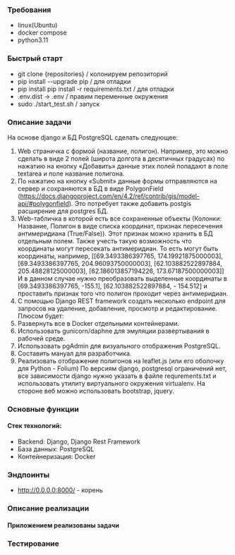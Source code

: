### Требования
- linux(Ubuntu)
- docker compose
- python3.11

### Быстрый старт
- git clone {repositories} / колонируем репозиторий
- pip install --upgrade pip / для отладки
- pip install pip install -r requirements.txt / для отладки
- .env.dist -> .env / правим переменные окружения
- sudo ./start_test.sh / запуск

### Описание задачи
На основе django и БД PostgreSQL сделать следующее:
1. Web страничка с формой (название, полигон). Например, это можно сделать в виде 2
полей (широта долгота в десятичных градусах) по нажатию на кнопку «Добавить» данные этих
полей попадают в поле textarea и поле название полигона.
2. По нажатию на кнопку «Submit» данные формы отправляются на сервер и сохраняются в
БД в виде PolygonField (https://docs.djangoproject.com/en/4.2/ref/contrib/gis/model-api/#polygonfield).
Это потребует также добавить postgis расширение для postgres БД.
3. Web-табличка в которой есть все сохраненные объекты (Колонки: Название, Полигон в
виде списка координат, признак пересечения антимеридиана (True/False)). Этот признак можно
хранить в БД отдельным полем. Также учесть такую возможность что координаты могут пересекать
антимеридиан. То есть могут быть координаты, например, [[69.3493386397765,
174.19921875000003], [69.3493386397765, 204.96093750000003], [62.103882522897884,
205.48828125000003], [62.186013857194226, 173.67187500000003]] И в данном случае нужно
преобразовать выделенные координаты в [69.3493386397765, -155.1], [62.103882522897884, -
154.512] и проставить признак того что полигон проходит через антимеридиан.
4. С помощью Django REST framework создать несколько endpoint для запросов на удаление,
добавление, просмотр и редактирование.
Плюсом будет:
1. Развернуть все в Docker отдельными контейнерами.
2. Использовать gunicorn/daphne для эмуляции развертывания в рабочей среде.
3. Использовать pgAdmin для визуального отображения PostgreSQL.
4. Составить мануал для разработчика.
5. Реализовать отображение полигонов на leaflet.js (или его оболочку для Python - Folium)
По версиям django, postgresql ограничений нет, все зависимости django нужно указать в
файле requrements.txt и использовать утилиту виртуального окружения virtualenv. На стороне веб
можно использовать bootstrap, jquery.

### Основные функции

#### Стек технологий:
- Backend: Django, Django Rest Framework
- База данных: PostgreSQL
- Контейнеризация: Docker

### Эндпоинты
- http://0.0.0.0:8000/   - корень

### Описание реализации
#### Приложением реализованы задачи

### Тестирование

